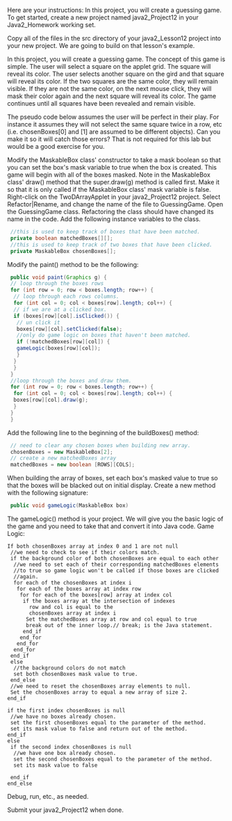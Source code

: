 Here are your instructions:
In this project, you will create a guessing game. To get started, create a new project named java2_Project12 in your Java2_Homework working set.

Copy all of the files in the src directory of your java2_Lesson12 project into your new project. We are going to build on that lesson's example.

In this project, you will create a guessing game. The concept of this game is simple. The user will select a square on the applet grid. The square will reveal its color. The user selects another square on the gird and that square will reveal its color. If the two squares are the same color, they will remain visible. If they are not the same color, on the next mouse click, they will mask their color again and the next square will reveal its color. The game continues until all squares have been revealed and remain visible.

The pseudo code below assumes the user will be perfect in their play. For instance it assumes they will not select the same square twice in a row, etc (i.e. chosenBoxes[0] and [1] are assumed to be different objects). Can you make it so it will catch those errors? That is not required for this lab but would be a good exercise for you.

Modify the MaskableBox class' constructor to take a mask boolean so that you can set the box's mask variable to true when the box is created. This game will begin with all of the boxes masked.
Note in the MaskableBox class' draw() method that the super.draw(g) method is called first. Make it so that it is only called if the MaskableBox class' mask variable is false.
Right-click on the TwoDArrayApplet in your java2_Project12 project. Select Refactor|Rename, and change the name of the file to GuessingGame.
Open the GuessingGame class. Refactoring the class should have changed its name in the code.
Add the following instance variables to the class.
```java
 //this is used to keep track of boxes that have been matched.
 private boolean matchedBoxes[][];
 //this is used to keep track of two boxes that have been clicked.
 private MaskableBox chosenBoxes[];
```
Modify the paint() method to be the following:
```java
 public void paint(Graphics g) {
 // loop through the boxes rows
 for (int row = 0; row < boxes.length; row++) {
  // loop through each rows columns.
  for (int col = 0; col < boxes[row].length; col++) {
  // if we are at a clicked box.
  if (boxes[row][col].isClicked()) {
   // un click it
   boxes[row][col].setClicked(false);
   //only do game logic on boxes that haven't been matched.
   if (!matchedBoxes[row][col]) {
   gameLogic(boxes[row][col]);
   }
  }
  }
 }
 //loop through the boxes and draw them.
 for (int row = 0; row < boxes.length; row++) {
  for (int col = 0; col < boxes[row].length; col++) {
  boxes[row][col].draw(g);
  }
 }
 }
 ```
Add the following line to the beginning of the buildBoxes() method:
```java
 // need to clear any chosen boxes when building new array.
 chosenBoxes = new MaskableBox[2];
 // create a new matchedBoxes array
 matchedBoxes = new boolean [ROWS][COLS];
 ```
When building the array of boxes, set each box's masked value to true so that the boxes will be blacked out on initial display.
Create a new method with the following signature:
```java
 public void gameLogic(MaskableBox box)
 ```
The gameLogic() method is your project. We will give you the basic logic of the game and you need to take that and convert it into Java code.
Game Logic:
```
If both chosenBoxes array at index 0 and 1 are not null 
 //we need to check to see if their colors match.
 if the background color of both chosenBoxes are equal to each other
  //we need to set each of their corresponding matchedBoxes elements
  //to true so game logic won't be called if those boxes are clicked
  //again.
  for each of the chosenBoxes at index i
   for each of the boxes array at index row
    for for each of the boxes[row] array at index col
     if the boxes array at the intersection of indexes
       row and col is equal to the 
       chosenBoxes array at index i
      Set the matchedBoxes array at row and col equal to true
      break out of the inner loop.// break; is the Java statement.
     end_if
    end_for
   end_for
  end_for
 end_if
 else 
  //the background colors do not match
  set both chosenBoxes mask value to true.
 end_else
 //we need to reset the chosenBoxes array elements to null.
 Set the chosenBoxes array to equal a new array of size 2.
end_if

if the first index chosenBoxes is null
 //we have no boxes already chosen.
 set the first chosenBoxes equal to the parameter of the method.
 set its mask value to false and return out of the method.
end_if
else 
 if the second index chosenBoxes is null
  //we have one box already chosen.
  set the second chosenBoxes equal to the parameter of the method.
  set its mask value to false

 end_if
end_else
```
Debug, run, etc., as needed.

Submit your java2_Project12 when done.
